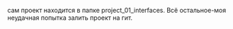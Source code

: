сам проект находится в папке project_01_interfaces. Всё остальное-моя неудачная попытка залить проект на гит.

